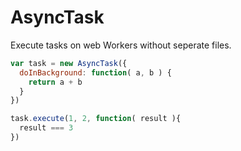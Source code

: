 AsyncTask
=========

Execute tasks on web Workers without seperate files.

```javascript
var task = new AsyncTask({
  doInBackground: function( a, b ) {
    return a + b
  }
})

task.execute(1, 2, function( result ){
  result === 3
})
```
